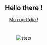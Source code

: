 <h2 align="center">Hello there !</h2>


<p align="center">
  <a href="https://github.com/vadim-soude/Portfolio">Mon portfolio !</a>
</p>

<br/>
<p align="center">
  <img align="center" src="https://github-readme-stats.vercel.app/api/top-langs/?username=vadim-soude&langs_count=8&theme=dark" alt="stats"/>
</p>

